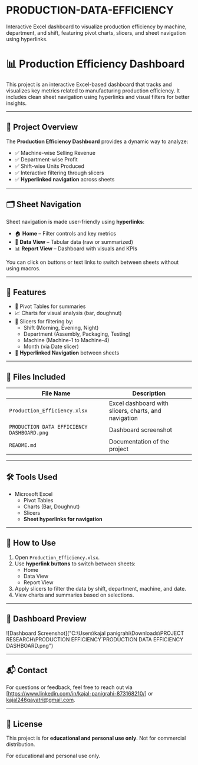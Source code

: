 # PRODUCTION-DATA-EFFICIENCY
Interactive Excel dashboard to visualize production efficiency by machine, department, and shift, featuring pivot charts, slicers, and sheet navigation using hyperlinks.
# 📊 Production Efficiency Dashboard

This project is an interactive Excel-based dashboard that tracks and visualizes key metrics related to manufacturing production efficiency. It includes clean sheet navigation using hyperlinks and visual filters for better insights.

---

## 🧾 Project Overview

The **Production Efficiency Dashboard** provides a dynamic way to analyze:

- ✅ Machine-wise Selling Revenue
- ✅ Department-wise Profit
- ✅ Shift-wise Units Produced
- ✅ Interactive filtering through slicers
- ✅ **Hyperlinked navigation** across sheets

---

## 🗂️ Sheet Navigation

Sheet navigation is made user-friendly using **hyperlinks**:

- 🏠 **Home** – Filter controls and key metrics
- 📄 **Data View** – Tabular data (raw or summarized)
- 📊 **Report View** – Dashboard with visuals and KPIs

You can click on buttons or text links to switch between sheets without using macros.

---

## 📌 Features

- 💼 Pivot Tables for summaries
- 📈 Charts for visual analysis (bar, doughnut)
- 🧠 Slicers for filtering by:
  - Shift (Morning, Evening, Night)
  - Department (Assembly, Packaging, Testing)
  - Machine (Machine-1 to Machine-4)
  - Month (via Date slicer)
- 🔗 **Hyperlinked Navigation** between sheets

---

## 📂 Files Included

| File Name | Description |
|-----------|-------------|
| `Production_Efficiency.xlsx` | Excel dashboard with slicers, charts, and navigation |
| `PRODUCTION DATA EFFICIENCY DASHBOARD.png` | Dashboard screenshot |
| `README.md` | Documentation of the project |

---

## 🛠 Tools Used

- Microsoft Excel
  - Pivot Tables
  - Charts (Bar, Doughnut)
  - Slicers
  - **Sheet hyperlinks for navigation**

---

## 🚀 How to Use

1. Open `Production_Efficiency.xlsx`.
2. Use **hyperlink buttons** to switch between sheets:
   - Home
   - Data View
   - Report View
3. Apply slicers to filter the data by shift, department, machine, and date.
4. View charts and summaries based on selections.

---

## 📸 Dashboard Preview

![Dashboard Screenshot]("C:\Users\kajal panigrahi\Downloads\PROJECT RESEARCH\PRODUCTION EFFICIENCY\`PRODUCTION DATA EFFICIENCY DASHBOARD.png")

---

## 📬 Contact

For questions or feedback, feel free to reach out via [https://www.linkedin.com/in/kajal-panigrahi-873168210/] or kajal246gayatri@gmail.com.

---

## 📄 License

This project is for **educational and personal use only**. Not for commercial distribution.

For educational and personal use only.

